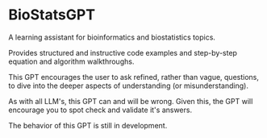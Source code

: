 # BioStatsGPT
A learning assistant for bioinformatics and biostatistics topics.

Provides structured and instructive code examples and step-by-step equation and algorithm walkthroughs.

This GPT encourages the user to ask refined, rather than vague, questions, to dive into the deeper aspects of understanding (or misunderstanding).

As with all LLM's, this GPT can and will be wrong. Given this, the GPT will encourage you to spot check and validate it's answers.

The behavior of this GPT is still in development.
